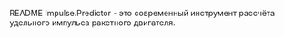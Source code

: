 README
Impulse.Predictor - это современный инструмент рассчёта удельного импульса ракетного двигателя.
